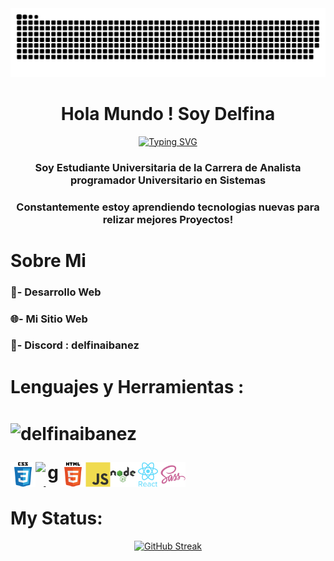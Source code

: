 
<!--- snake -->
<div align="center">
  <img  src="https://github.com/1999AZZAR/1999AZZAR/blob/main/resources/img/grid-snake.svg"
       alt="snake" /></a>
</div>
<div id="header" align="center" >

<h1 align="center">Hola Mundo ! Soy Delfina </h1>
  
  <p align=center>
<a href="https://git.io/typing-svg"><img src="https://readme-typing-svg.demolab.com?font=Fira+Code&weight=600&pause=1000&color=F48FB1 &center=true&width=435&lines=SOFTWARE+DEVELOPER" alt="Typing SVG" /></a>
</p> 


<h3 align="center">Soy Estudiante Universitaria de la Carrera de Analista programador Universitario en Sistemas  </h3>
<h3 align="center">Constantemente estoy aprendiendo tecnologias nuevas para relizar mejores Proyectos! <h3>

<h1 align="left " > Sobre Mi </h1>
<h3 align="left ">🌙- Desarrollo Web  <br></h3>
<h3 align="left ">🌐- Mi Sitio Web  <br></h3>
<h3 align="left ">👾- Discord : delfinaibanez</h3>

<h1 align="left">Lenguajes y Herramientas : <h1>

<p align="left"><img align="center" src="https://github-readme-stats.vercel.app/api/top-langs?username=delfinaibanez&show_icons=true&locale=en&layout=compact" alt="delfinaibanez" /></p>
<a align="left" href="https://www.w3schools.com/css/" target="_blank" rel="noreferrer">

<img align="left" src="https://raw.githubusercontent.com/devicons/devicon/master/icons/css3/css3-original-wordmark.svg" alt="css3" width="40" height="40"/> </a> <a href="https://git-scm.com/" target="_blank" rel="noreferrer"> <img align="left" src="https://www.vectorlogo.zone/logos/git-scm/git-scm-icon.svg" alt="git" width="40" height="40"/> </a> <a align="left" href="https://www.w3.org/html/" target="_blank" rel="noreferrer"> <img align="left" src="https://raw.githubusercontent.com/devicons/devicon/master/icons/html5/html5-original-wordmark.svg" alt="html5" width="40" height="40"/> </a> <a href="https://developer.mozilla.org/en-US/docs/Web/JavaScript" target="_blank" rel="noreferrer"> <img align="left" src="https://raw.githubusercontent.com/devicons/devicon/master/icons/javascript/javascript-original.svg" alt="javascript" width="40" height="40"/> </a> <a href="https://nodejs.org" target="_blank" rel="noreferrer"> <img align="left" src="https://raw.githubusercontent.com/devicons/devicon/master/icons/nodejs/nodejs-original-wordmark.svg" alt="nodejs" width="40" height="40"/> </a> <a href="https://reactjs.org/" target="_blank" rel="noreferrer"> <img align="left" src="https://raw.githubusercontent.com/devicons/devicon/master/icons/react/react-original-wordmark.svg" alt="react" width="40" height="40"/> </a> <a align="left" href="https://sass-lang.com" target="_blank" rel="noreferrer"> <img align="left" src="https://raw.githubusercontent.com/devicons/devicon/master/icons/sass/sass-original.svg" alt="sass" width="40" height="40"/> </a> </p> <br>

<h1 align="left ">My Status: </h1>
<a href="https://git.io/streak-stats"><img src="https://github-readme-streak-stats.herokuapp.com?user=Delfinaibanez&theme=radical&hide_border=" alt="GitHub Streak" /></a>


